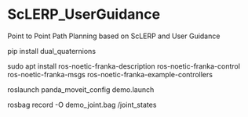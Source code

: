 # ScLERP_UserGuidance
Point to Point Path Planning based on ScLERP and User Guidance 

pip install dual_quaternions

sudo apt install ros-noetic-franka-description ros-noetic-franka-control ros-noetic-franka-msgs ros-noetic-franka-example-controllers

roslaunch panda_moveit_config demo.launch

rosbag record -O demo_joint.bag /joint_states

